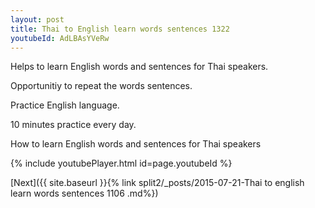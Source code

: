 ```yaml
---
layout: post
title: Thai to English learn words sentences 1322 
youtubeId: AdLBAsYVeRw
---
```

 
 
Helps to learn English words and sentences for Thai speakers.

Opportunitiy to repeat the words sentences. 

Practice English language. 
 
10 minutes practice every day. 
 
How to learn English words and sentences for Thai speakers 
 
{% include youtubePlayer.html id=page.youtubeId %}
 
 
[Next]({{ site.baseurl }}{% link  split2/_posts/2015-07-21-Thai to english learn words sentences 1106 .md%})
 
